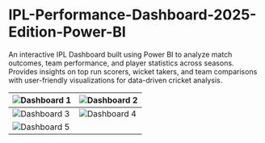 # IPL-Performance-Dashboard-2025-Edition-Power-BI
An interactive IPL Dashboard built using Power BI to analyze match outcomes, team performance, and player statistics across seasons. Provides insights on top run scorers, wicket takers, and team comparisons with user-friendly visualizations for data-driven cricket analysis.

| ![Dashboard 1](ipl-dashboard/1.png) | ![Dashboard 2](ipl-dashboard/2.png) |
|-------------------------------------|-------------------------------------|
| ![Dashboard 3](ipl-dashboard/3.png) | ![Dashboard 4](ipl-dashboard/4.png) |
| ![Dashboard 5](ipl-dashboard/5.png) |  
